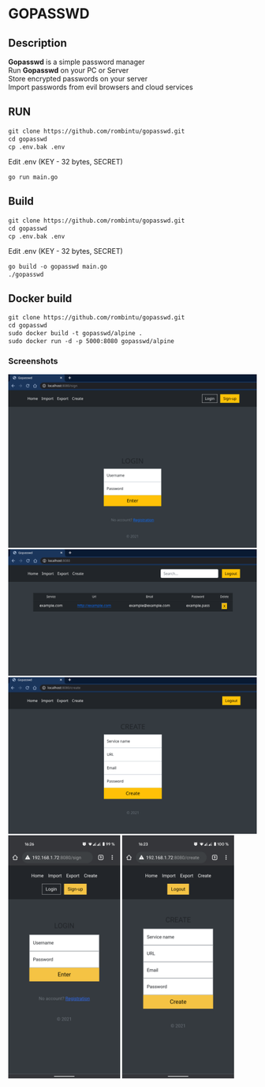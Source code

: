 # GOPASSWD

## Description
**Gopasswd** is a simple password manager  
Run **Gopasswd** on your PC or Server  
Store encrypted passwords on your server  
Import passwords from evil browsers and cloud services  

## RUN
```
git clone https://github.com/rombintu/gopasswd.git
cd gopasswd
cp .env.bak .env
```
Edit .env (KEY - 32 bytes, SECRET)
```
go run main.go
```

## Build
```
git clone https://github.com/rombintu/gopasswd.git
cd gopasswd
cp .env.bak .env
```
Edit .env (KEY - 32 bytes, SECRET)
```
go build -o gopasswd main.go
./gopasswd
```

## Docker build
```
git clone https://github.com/rombintu/gopasswd.git
cd gopasswd
sudo docker build -t gopasswd/alpine .
sudo docker run -d -p 5000:8080 gopasswd/alpine
```

### Screenshots

![alt text](/screenshots/login.png)
![alt text](/screenshots/index.png)
![alt text](/screenshots/create.png)
<img src="/screenshots/mob_login.png" alt="drawing" width="45%"/> <img src="/screenshots/mob_create.png" alt="drawing" width="45%"/>